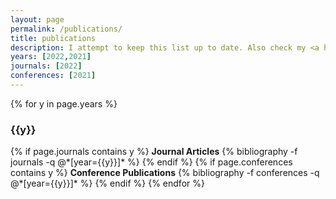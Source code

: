 ```yaml
---
layout: page
permalink: /publications/
title: publications
description: I attempt to keep this list up to date. Also check my <a href="https://scholar.google.com/citations?user=6LAGBq8AAAAJ">Google Scholar</a> profile.
years: [2022,2021]
journals: [2022]
conferences: [2021]
---
```

{% for y in page.years %}
  <h3 class="year">{{y}}</h3>
  {% if page.journals contains y %}
  <strong>Journal Articles</strong>
  {% bibliography -f journals -q @*[year={{y}}]* %}
  {% endif %}
  {% if page.conferences contains y %}
  <strong>Conference Publications</strong>
  {% bibliography -f conferences -q @*[year={{y}}]* %}
  {% endif %}
{% endfor %}
